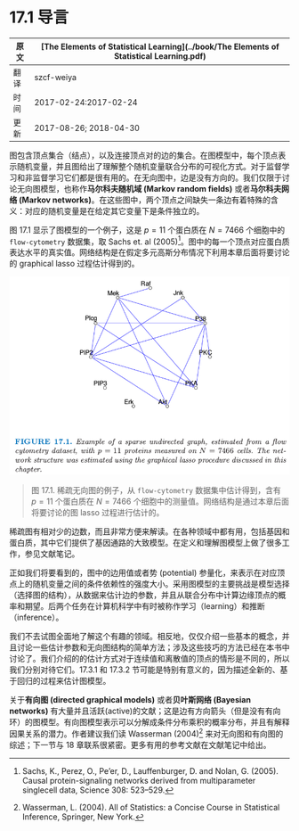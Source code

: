 # 17.1 导言

| 原文   | [The Elements of Statistical Learning](../book/The Elements of Statistical Learning.pdf) |
| ---- | ---------------------------------------- |
| 翻译   | szcf-weiya                               |
| 时间   | 2017-02-24:2017-02-24                    |
| 更新   | 2017-08-26; 2018-04-30                 |

图包含顶点集合（结点），以及连接顶点对的边的集合。在图模型中，每个顶点表示随机变量，并且图给出了理解整个随机变量联合分布的可视化方式。对于监督学习和非监督学习它们都是很有用的。在无向图中，边是没有方向的。我们仅限于讨论无向图模型，也称作**马尔科夫随机域 (Markov random fields)** 或者**马尔科夫网络 (Markov networks)**。在这些图中，两个顶点之间缺失一条边有着特殊的含义：对应的随机变量是在给定其它变量下是条件独立的。

图 17.1 显示了图模型的一个例子，这是 $p=11$ 个蛋白质在 $N=7466$ 个细胞中的 `flow-cytometry` 数据集，取 Sachs et. al (2005)[^1]。图中的每一个顶点对应蛋白质表达水平的真实值。网络结构是在假定多元高斯分布情况下利用本章后面将要讨论的 graphical lasso 过程估计得到的。

![](../img/17/fig17.1.png)

> 图 17.1. 稀疏无向图的例子，从 `flow-cytometry` 数据集中估计得到，含有 $p=11$ 个蛋白质在 $N=7466$ 个细胞中的测量值。网络结构是通过本章后面将要讨论的图 lasso 过程进行估计的。

稀疏图有相对少的边数，而且非常方便来解读。在各种领域中都有用，包括基因和蛋白质，其中它们提供了基因通路的大致模型。在定义和理解图模型上做了很多工作，参见文献笔记。

正如我们将要看到的，图中的边用值或者势 (potential) 参量化，来表示在对应顶点上的随机变量之间的条件依赖性的强度大小。采用图模型的主要挑战是模型选择（选择图的结构），从数据来估计边的参数，并且从联合分布中计算边缘顶点的概率和期望。后两个任务在计算机科学中有时被称作学习（learning）和推断（inference）。

我们不去试图全面地了解这个有趣的领域。相反地，仅仅介绍一些基本的概念，并且讨论一些估计参数和无向图结构的简单方法；涉及这些技巧的方法已经在本书中讨论了。我们介绍的的估计方式对于连续值和离散值的顶点的情形是不同的，所以我们分别对待它们。17.3.1 和 17.3.2 节可能是特别有意义的，因为描述全新的、基于回归的过程来估计图模型。

关于**有向图 (directed graphical models)** 或者**贝叶斯网络 (Bayesian networks)** 有大量并且活跃(active)的文献；这是边有方向箭头（但是没有有向环）的图模型。有向图模型表示可以分解成条件分布乘积的概率分布，并且有解释因果关系的潜力。作者建议我们读 Wasserman (2004)[^2] 来对无向图和有向图的综述；下一节与 18 章联系很紧密。更多有用的参考文献在文献笔记中给出。

[^1]: Sachs, K., Perez, O., Pe’er, D., Lauffenburger, D. and Nolan, G. (2005). Causal protein-signaling networks derived from multiparameter singlecell data, Science 308: 523–529.
[^2]: Wasserman, L. (2004). All of Statistics: a Concise Course in Statistical Inference, Springer, New York.